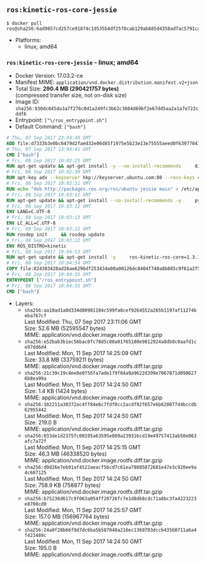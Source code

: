## `ros:kinetic-ros-core-jessie`

```console
$ docker pull ros@sha256:6ad9857cd257ce91874c1d535b4df25f8cab129ab685d4358ad7ac5791ca51fe
```

-	Platforms:
	-	linux; amd64

### `ros:kinetic-ros-core-jessie` - linux; amd64

-	Docker Version: 17.03.2-ce
-	Manifest MIME: `application/vnd.docker.distribution.manifest.v2+json`
-	Total Size: **290.4 MB (290421757 bytes)**  
	(compressed transfer size, not on-disk size)
-	Image ID: `sha256:930dc045da3a7f276c0d1a249fc3b62c3604d69bf2e67dd5aa2a1a7e722cddf6`
-	Entrypoint: `["\/ros_entrypoint.sh"]`
-	Default Command: `["bash"]`

```dockerfile
# Thu, 07 Sep 2017 23:04:40 GMT
ADD file:d7333b3e0bc6479d2faed32e06d85f1975e5b23e13e75555aeed0f639770413b in / 
# Thu, 07 Sep 2017 23:04:41 GMT
CMD ["bash"]
# Fri, 08 Sep 2017 10:02:25 GMT
RUN apt-get update && apt-get install -y --no-install-recommends     dirmngr     gnupg2     && rm -rf /var/lib/apt/lists/*
# Fri, 08 Sep 2017 10:02:30 GMT
RUN apt-key adv --keyserver hkp://keyserver.ubuntu.com:80 --recv-keys 421C365BD9FF1F717815A3895523BAEEB01FA116
# Fri, 08 Sep 2017 10:02:31 GMT
RUN echo "deb http://packages.ros.org/ros/ubuntu jessie main" > /etc/apt/sources.list.d/ros-latest.list
# Fri, 08 Sep 2017 10:03:12 GMT
RUN apt-get update && apt-get install --no-install-recommends -y     python-rosdep     python-rosinstall     python-vcstools     && rm -rf /var/lib/apt/lists/*
# Fri, 08 Sep 2017 10:03:12 GMT
ENV LANG=C.UTF-8
# Fri, 08 Sep 2017 10:03:13 GMT
ENV LC_ALL=C.UTF-8
# Fri, 08 Sep 2017 10:03:22 GMT
RUN rosdep init     && rosdep update
# Fri, 08 Sep 2017 10:03:22 GMT
ENV ROS_DISTRO=kinetic
# Fri, 08 Sep 2017 10:04:53 GMT
RUN apt-get update && apt-get install -y     ros-kinetic-ros-core=1.3.1-0*     && rm -rf /var/lib/apt/lists/*
# Fri, 08 Sep 2017 10:04:54 GMT
COPY file:824303428ad16ae6296df253434e00a00126dc8404f740a8b885c9f61a2f5fcb in / 
# Fri, 08 Sep 2017 10:04:55 GMT
ENTRYPOINT ["/ros_entrypoint.sh"]
# Fri, 08 Sep 2017 10:04:55 GMT
CMD ["bash"]
```

-	Layers:
	-	`sha256:aa18ad1a0d334d80981104c599fa8cef9264552a265b1197af11274beba767cf`  
		Last Modified: Thu, 07 Sep 2017 23:11:06 GMT  
		Size: 52.6 MB (52595547 bytes)  
		MIME: application/vnd.docker.image.rootfs.diff.tar.gzip
	-	`sha256:e52bab3b1ec56bac0fc78d5c08a01765180e9812924a0db8c0aafd1ce97dd6d4`  
		Last Modified: Mon, 11 Sep 2017 14:25:09 GMT  
		Size: 33.8 MB (33759211 bytes)  
		MIME: application/vnd.docker.image.rootfs.diff.tar.gzip
	-	`sha256:21c39c19c4ee0e0756fa7ade179f84a9a9622d399e7067871d0986276b8ea99a`  
		Last Modified: Mon, 11 Sep 2017 14:24:50 GMT  
		Size: 1.4 KB (1424 bytes)  
		MIME: application/vnd.docker.image.rootfs.diff.tar.gzip
	-	`sha256:102211a30372ac4ff84e6c7fdf0cc2acdf92f657e6b620077d4bccdb62955442`  
		Last Modified: Mon, 11 Sep 2017 14:24:50 GMT  
		Size: 219.0 B  
		MIME: application/vnd.docker.image.rootfs.diff.tar.gzip
	-	`sha256:033de1d2375fc00195a63595e089a239316cd19e49757413ab50e063afc7a72f`  
		Last Modified: Mon, 11 Sep 2017 14:25:15 GMT  
		Size: 46.3 MB (46338520 bytes)  
		MIME: application/vnd.docker.image.rootfs.diff.tar.gzip
	-	`sha256:d0d26e7eb91af4522aeacf56cd7c61ea78085072681e47e3c920ee9a4c687125`  
		Last Modified: Mon, 11 Sep 2017 14:24:50 GMT  
		Size: 758.9 KB (758877 bytes)  
		MIME: application/vnd.docker.image.rootfs.diff.tar.gzip
	-	`sha256:b75236d617c9f063a054ff20726fc7e1d8d68cdc71a8bc3fa4223223e8708cd0`  
		Last Modified: Mon, 11 Sep 2017 14:25:57 GMT  
		Size: 157.0 MB (156967764 bytes)  
		MIME: application/vnd.docker.image.rootfs.diff.tar.gzip
	-	`sha256:24a0f28b66f9d7dc6ba5b587048a216ec1369703dccb43560711a6a4f423489c`  
		Last Modified: Mon, 11 Sep 2017 14:24:50 GMT  
		Size: 195.0 B  
		MIME: application/vnd.docker.image.rootfs.diff.tar.gzip
